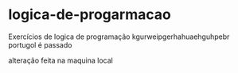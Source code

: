 # logica-de-progarmacao
Exercícios de logica de programação kgurweipgerhahuaehguhpebr
portugol  é passado

alteração feita na maquina local 